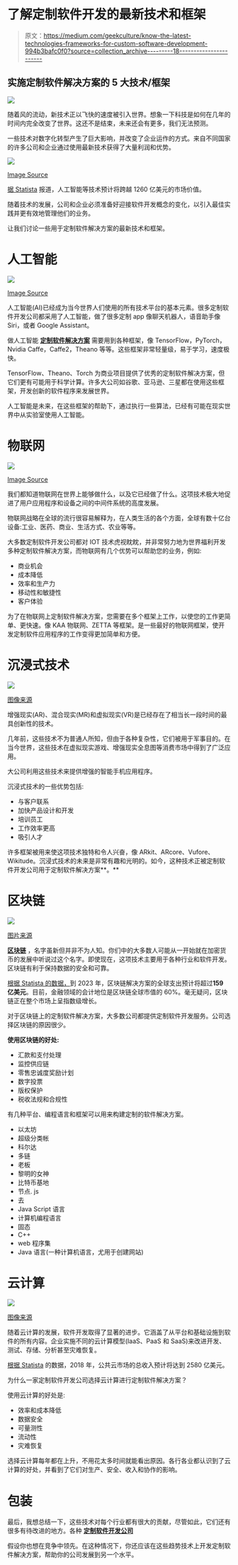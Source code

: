# 了解定制软件开发的最新技术和框架

> 原文：<https://medium.com/geekculture/know-the-latest-technologies-frameworks-for-custom-software-development-994b3bafc0f0?source=collection_archive---------18----------------------->

## **实施定制软件解决方案的 5 大技术/框架**

![](img/cb161be1fad6dd7411edee7e9f604213.png)

随着风的流动，新技术正以飞快的速度被引入世界。想象一下科技是如何在几年的时间内完全改变了世界。这还不是结束，未来还会有更多，我们无法预测。

一些技术对数字化转型产生了巨大影响，并改变了企业运作的方式。来自不同国家的许多公司和企业通过使用最新技术获得了大量利润和优势。

![](img/c62128956a6a64787d1c807f0692cb85.png)

[Image Source](https://thetechpanda.com/convergence-india-2019-expo-all-set-to-bring-together-the-latest-technology-innovations/29900/)

[据 Statista](https://www.statista.com/statistics/607716/worldwide-artificial-intelligence-market-revenues/) 报道，人工智能等技术预计将跨越 1260 亿美元的市场价值。

随着技术的发展，公司和企业必须准备好迎接软件开发概念的变化，以引入最佳实践并更有效地管理他们的业务。

让我们讨论一些用于定制软件解决方案的最新技术和框架。

# **人工智能**

![](img/c73721ed663f9aa94eb71eadc49d94b1.png)

[Image Source](https://www.cio.com/article/3224891/how-artificial-intelligence-is-transforming-learning.html)

人工智能(AI)已经成为当今世界人们使用的所有技术平台的基本元素。很多定制软件开发公司都采用了人工智能，做了很多定制 app 像聊天机器人，语音助手像 Siri，或者 Google Assistant。

做人工智能 [**定制软件解决方案**](https://www.valuecoders.com/custom-software-development-services-company?utm_source=medium-d7&utm_medium=customsoftware-d7&utm_campaign=medium-d7) 需要用到各种框架，像 TensorFlow，PyTorch，Nvidia Caffe，Caffe2，Theano 等等。这些框架非常轻量级，易于学习，速度极快。

TensorFlow、Theano、Torch 为商业项目提供了优秀的定制软件解决方案，但它们更有可能用于科学计算。许多大公司如谷歌、亚马逊、三星都在使用这些框架，开发创新的软件程序来发展世界。

人工智能是未来，在这些框架的帮助下，通过执行一些算法，已经有可能在现实世界中从实验室使用人工智能。

# 物联网

![](img/006a4664cdd58f08d3589b0d80f66b84.png)

[Image Source](https://www.simplilearn.com/top-iot-terms-you-need-to-know-article)

我们都知道物联网在世界上能够做什么，以及它已经做了什么。这项技术极大地促进了用户应用程序和设备之间的中间件系统的高度发展。

物联网战略在全球的流行很容易解释为，在人类生活的各个方面，全球有数十亿台设备:工业、医药、商业、生活方式、农业等等。

大多数定制软件开发公司都对 IOT 技术虎视眈眈，并非常努力地为世界福利开发多种定制软件解决方案，而物联网有几个优势可以帮助您的业务，例如:

*   商业机会
*   成本降低
*   效率和生产力
*   移动性和敏捷性
*   客户体验

为了在物联网上定制软件解决方案，您需要在多个框架上工作，以使您的工作更简单、更快速。像 KAA 物联网、ZETTA 等框架。是一些最好的物联网框架，使开发定制软件应用程序的工作变得更加简单和方便。

# 沉浸式技术

![](img/b905e139784447404e67d4eca0e624e2.png)

[图像来源](https://www.avinteractive.com/features/research/emerging-hunger-immersive-technologies-29-10-2018/)

增强现实(AR)、混合现实(MR)和虚拟现实(VR)是已经存在了相当长一段时间的最具创新性的技术。

几年前，这些技术不为普通人所知，但由于各种复杂性，它们被用于军事目的。在当今世界，这些技术在虚拟现实游戏、增强现实全息图等消费市场中得到了广泛应用。

大公司利用这些技术来提供增强的智能手机应用程序。

沉浸式技术的一些优势包括:

*   与客户联系
*   加快产品设计和开发
*   培训员工
*   工作效率更高
*   吸引人才

许多框架被用来使这项技术独特和令人兴奋，像 ARkit、ARcore、Vufore、Wikitude。沉浸式技术的未来是非常有趣和光明的。如今，这种技术正被定制软件开发公司用于定制软件解决方案**。**

# 区块链

![](img/1b49b9c457b46b87415cd85bcb4b45f3.png)

[图片来源](https://www.mhlnews.com/technology-automation/document/22054633/blockchain-a-single-immutable-serialized-source-of-truth)

[**区块链**](https://emma347.medium.com/what-is-blockchain-how-is-blockchain-technology-going-to-help-e0593a60a046) ，名字虽新但并非不为人知。你们中的大多数人可能从一开始就在加密货币的发展中听说过这个名字。即使现在，这项技术主要用于各种行业和软件开发。区块链有利于保持数据的安全和可靠。

[根据 Statista 的数据，](https://www.statista.com/topics/5122/blockchain/#:~:text=Worldwide%20spending%20on%20blockchain%20solutions,estimated%2015.9%20billion%20by%202023.)到 2023 年，区块链解决方案的全球支出预计将超过**159 亿美元**。目前，金融领域的会计地位是区块链全球市值的 60%。毫无疑问，区块链正在整个市场上呈指数级增长。

对于区块链上的定制软件解决方案，大多数公司都提供定制软件开发服务。公司选择区块链的原因很少。

**使用区块链的好处:**

*   汇款和支付处理
*   监控供应链
*   零售忠诚度奖励计划
*   数字投票
*   版权保护
*   税收法规和合规性

有几种平台、编程语言和框架可以用来构建定制的软件解决方案。

*   以太坊
*   超级分类帐
*   科尔达
*   多链
*   老板
*   黎明的女神
*   比特币基地
*   节点. js
*   去
*   Java Script 语言
*   计算机编程语言
*   固态
*   C++
*   web 程序集
*   Java 语言(一种计算机语言，尤用于创建网站)

# 云计算

![](img/d410eb6832669c718096fa0ee8100b5d.png)

[图像来源](https://www.thebalancesmb.com/why-cloud-computing-is-ideal-for-small-businesses-2948273)

随着云计算的发展，软件开发取得了显著的进步。它涵盖了从平台和基础设施到软件的所有内容。企业实施不同的云计算模型(IaaS、PaaS 和 SaaS)来改进开发、测试、存储、分析甚至灾难恢复。

[根据 Statista](https://www.statista.com/statistics/477702/public-cloud-vendor-revenue-forecast/) 的数据，2018 年，公共云市场的总收入预计将达到 2580 亿美元。

为什么一家定制软件开发公司选择云计算进行定制软件解决方案？

使用云计算的好处是:

*   效率和成本降低
*   数据安全
*   可量测性
*   流动性
*   灾难恢复

选择云计算每年都在上升，不用花太多时间就能看出原因。各行各业都认识到了云计算的好处，并看到了它们对生产、安全、收入和协作的影响。

# **包装**

最后，我想总结一下，这些技术对每个行业都有很大的贡献，尽管如此，它们还有很多有待改进的地方。各种 [**定制软件开发公司**](https://www.valuecoders.com/?utm_source=medium-d7&utm_medium=customsoftware-d7&utm_campaign=medium-d7)

假设你也想在竞争中领先。在这种情况下，你还应该在这些趋势技术上开发定制软件解决方案，帮助你的公司发展到另一个水平。
